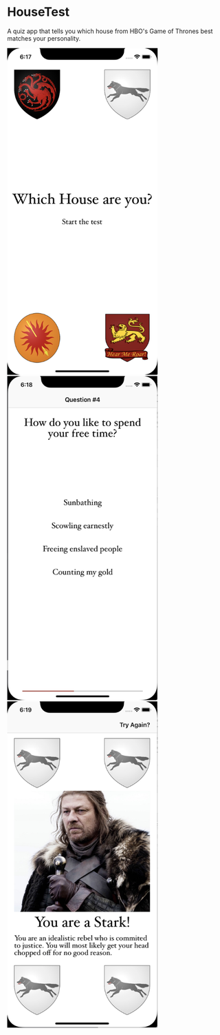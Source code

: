 # HouseTest

A quiz app that tells you which house from HBO's Game of Thrones best matches your personality. 


<img src="https://github.com/Zinkspieler/HouseTest/blob/master/HouseTest/Screenshots/1.png" width="350">
<img src="https://github.com/Zinkspieler/HouseTest/blob/master/HouseTest/Screenshots/2.png" width="350">
<img src="https://github.com/Zinkspieler/HouseTest/blob/master/HouseTest/Screenshots/3.png" width="350">
